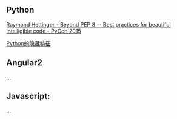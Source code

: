 ## Python

[Raymond Hettinger - Beyond PEP 8 -- Best practices for beautiful intelligible code - PyCon 2015](https://www.youtube.com/watch?v=wf-BqAjZb8M)

[Python的隐藏特征](http://ictar.github.io/2015/09/27/[译]Python的隐藏特性(上)/)

## Angular2

...



## Javascript:

...



